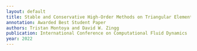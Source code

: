 ```yaml
---
layout: default
title: Stable and Conservative High-Order Methods on Triangular Elements Using Tensor-Product Summation-By-Parts Operators
annotation: Awarded Best Student Paper
authors: Tristan Montoya and David W. Zingg
publication: International Conference on Computational Fluid Dynamics
year: 2022
---
```

